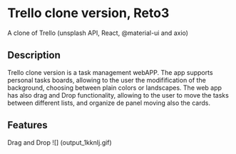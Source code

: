 # Trello clone version, Reto3
A clone of Trello (unsplash API, React, @material-ui and axio)

## Description
Trello clone version is a task management webAPP. The app supports personal tasks boards, allowing to the user the modifification of the background, choosing between plain colors or landscapes. The web app has also drag and Drop functionality, allowing to the user to move the tasks between different lists, and organize de panel moving also the cards.

## Features
Drag and Drop
![] (output_1kknIj.gif)


